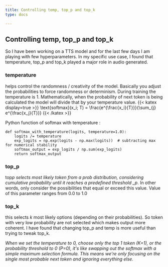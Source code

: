 ```yaml
---
title: Controlling temp, top_p and top_k
type: docs

---
```


## Controlling temp, top_p and top_k

So I have been working on a TTS model and for the last few days I am playing with few hyperparameters. In my specific use case, I found that temperature, top_p and top_k played a major role in audio generated.

### temperature

helps control the randomness / creativity of the model. Basically you adjust the probabilities to force randomness or determinism. During training the temperature is 1. Mathematically, when the probability of next token is being calculated the model will divide that by your temperature value.
{{< katex display=true >}}
\text{softmax}(x_i; T) = \frac{e^{\frac{x_i}{T}}}{\sum_{j} e^{\frac{x_j}{T}}}
{{< /katex >}}


Python function of softmax with temperature :

    def softmax_with_temperature(logits, temperature=1.0):
        logits /= temperature
        exp_logits = np.exp(logits - np.max(logits))  # subtracting max for numerical stability
        softmax_output = exp_logits / np.sum(exp_logits)
        return softmax_output

### top_p

top*p selects most likely token from a prob distribution, considering cumulative probability until it reaches a predefined threshold \_p*. In other words, only consider the possibilities that equal or exceed this value. Value of this parameter ranges from 0.0 to 1.0

### top_k

this selects _k_ most likely options (depending on their probabilities). So token with very low probability are not selected which makes output more coherent. I have found that changing top_p and temp is more useful than trying to tweak top_k.

_When we set the temperature to 0, choose only the top 1 token (K=1), or the probability threshold to 0 (P=0), it's like swapping out the softmax with a simple maximum selection formula. This means we're only focusing on the single most probable next token and ignoring everything else._
